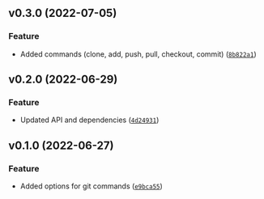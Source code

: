 <!--next-version-placeholder-->

## v0.3.0 (2022-07-05)
### Feature
* Added commands (clone, add, push, pull, checkout, commit) ([`8b822a1`](https://github.com/alexisbeaulieu97/pygitm/commit/8b822a10608e8312c53b3fe700e4bfb2db781e61))

## v0.2.0 (2022-06-29)
### Feature
* Updated API and dependencies ([`4d24931`](https://github.com/alexisbeaulieu97/pygitm/commit/4d249315e2cbfb0a46d5d423f9c515bcaf418fc7))

## v0.1.0 (2022-06-27)
### Feature
* Added options for git commands ([`e9bca55`](https://github.com/alexisbeaulieu97/pygitm/commit/e9bca550dfe3f38d3515df34bea08f43e738e1aa))